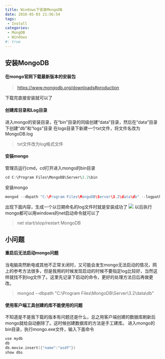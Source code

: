 ```yaml
---
title: Windows下安装MongoDB
date: 2016-05-03 21:56:54
tags: 
 - Install
categories:
 - MongDB
 - Windows
#: true
---
```

## 安装MongoDB
<!--more-->
#### 在mongo官网下载最新版本的安装包
> https://www.mongodb.org/downloads#production

下载完直接安装就可以了
#### 创建库目录和Log目录
进入mongo的安装目录，在“bin”目录的同级创建“data”目录，然后在“data”目录下创建“db”和“logs”目录
在logs目录下新建一个txt文件，将文件名改为MongoDB.log
> txt文件改为log格式文件

#### 安装mongo
管理员运行cmd，cd打开进入mongo的bin目录
``` c
cd C:\Program Files\MongoDB\Server\3.2\bin
```

安装mongo
```cpp
mongod --dbpath "C:\Program Files\MongoDB\Server\3.2\data\db" --logpath "C:\Program Files\MongoDB\Server\3.2\data\logs\MongoDB.log" --install --serviceName "MongoDB"
```
出现下面内容，生成一个以日期命名的log文件时就是安装成功了
![](http://7xt9fi.com1.z0.glb.clouddn.com/windows_mongo_install.png)
以后执行mongo都可以用windows的net启动命令就可以了
> net start/stop/restart MongoDB

## 小问题
#### 重启后无法启动mongo问题
当电脑突然断电或其他不正常关闭时，又可能会发生mongo无法启动的情况，网上的参考方法很多，但是我用的时候发现启动的时候不要指定log比较好，当然这样就找不到log文件了。这里先记录下启动的命令，更好的处理方法日后再做更改。
> mongod --dbpath "C:\Program Files\MongoDB\Server\3.2\data\db"

#### 使用客户端工具创建的库不能使用的问题
不知道是不是我下载的版本有问题还是什么，总之用客户端创建的数据库刷新后mongo就给自动删除了。这时候创建数据库的方法是手工建库。
进入mongo的bin目录，执行mongo.exe文件，输入下面命令
```cpp
use mydb
db
db.movie.insert({"name":"asdf"})
show dbs
```